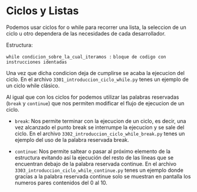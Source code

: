 # Ciclos y Listas

Podemos usar ciclos for o while para recorrer una lista, la seleccion de un ciclo u otro dependera de las necesidades de cada desarrollador.



Estructura:

`while condicion_sobre_la_cual_iteramos :`
    `bloque de codigo con instrucciones identadas`

Una vez que dicha condicion deja de cumplirse se acaba la ejecucion del ciclo. En el archivo `3301_introduccion_ciclo_while.py` tenes un ejemplo de un ciclo while clásico.

Al igual que con los ciclos for podemos utilizar las palabras reservadas (`break` y `continue`) que nos permiten modificar el flujo de ejecucion de un ciclo.
* `break`: Nos permite terminar con la ejecucion de un ciclo, es decir, una vez alcanzado el punto break se interrumpe la ejecucion y se sale del ciclo.
En el archivo `3302_introduccion_ciclo_while_break.py` tenes un ejemplo del uso de la palabra reservada break.

* `continue`: Nos permite saltear o pasar al próximo elemento de la estructura evitando así la ejecución del resto de las líneas que se encuentran debajo de la palabra reservada continue.
En el archivo `3303_introduccion_ciclo_while_continue.py` tenes un ejemplo donde gracias a la palabra reservada continue solo se muestran en pantalla los numeros pares contenidos del 0 al 10.